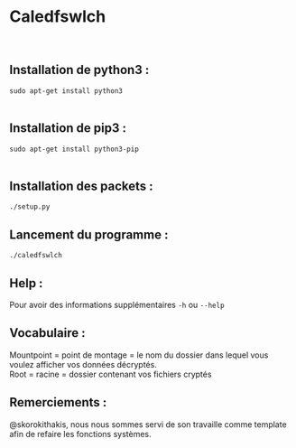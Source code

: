 # Caledfswlch <br>
<br>

## Installation de python3 :<br>
```sudo apt-get install python3```<br>
<br>
## Installation de pip3 :<br>
```sudo apt-get install python3-pip```<br>
<br>

## Installation des packets :<br>
```./setup.py```<br>

## Lancement du programme :<br>
```./caledfswlch```<br>

## Help : <br>
Pour avoir des informations supplémentaires ``-h`` ou ``--help``<br>

## Vocabulaire :<br>
Mountpoint = point de montage = le nom du dossier dans lequel vous voulez afficher vos données décryptés.<br>
Root = racine = dossier contenant vos fichiers cryptés<br>

## Remerciements :<br>
@skorokithakis, nous nous sommes servi de son travaille comme template afin de refaire les fonctions systèmes.